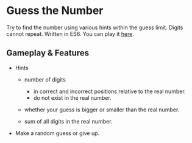 # Guess the Number

Try to find the number using various hints within the guess limit. Digits cannot repeat. Written in ES6\. You can play it [here](https://berkerol.github.io/guess-the-number/gtn.html).

## Gameplay & Features

- Hints

  - number of digits

    - in correct and incorrect positions relative to the real number.
    - do not exist in the real number.

  - whether your guess is bigger or smaller than the real number.

  - sum of all digits in the real number.

- Make a random guess or give up.
